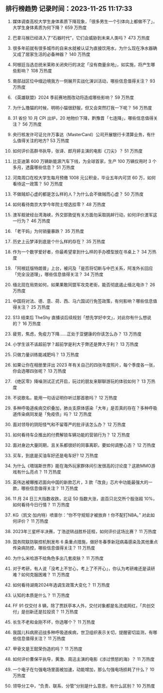 
## 排行榜趋势 记录时间：2023-11-25 11:17:33
  
  1. 媒体调查高校大学生身体素质下降现象，「很多男生一个引体向上都做不了」，大学生身体素质为何下降？ 659 万热度
    
  2. 巴拿马猴已经进入了“石器时代”，它们会威胁到未来人类吗？ 473 万热度
    
  3. 很多年前就有很多城市的自来水就被认证为直接饮用水，为什么现在净水器确又成了居家生活的必备神器？ 140 万热度
    
  4. 阿根廷当选总统米莱称关闭央行的决定「没有商量余地」，如实施，将产生哪些影响？ 108 万热度
    
  5. 南部战区位中缅边境我方一侧展开实战化演训活动，哪些信息值得关注？ 93 万热度
    
  6. 《英雄联盟》2024 季前赛地图改动将造成哪些影响？ 59 万热度
    
  7. 为什么撸猫的时候，明明小猫很舒服，但又会突然打我一下呢？ 56 万热度
    
  8. 31 省份 10 月 CPI 出炉，20 地物价下降，黔豫晋「七连降」，哪些信息值得关注？ 56 万热度
    
  9. 央行核发许可证允许万事达（MasterCard）公司开展银行卡清算业务，有什么值得关注的地方? 53 万热度
    
  10. 如何评价高群书执导，张译、郎月婷主演的电影《刀尖》？ 51 万热度
    
  11. 比亚迪第 600 万辆新能源汽车下线，为全球首家，生产 100 万辆仅用时 3 个多月，透露哪些信息？ 51 万热度
    
  12. 河南周口在校大学生每月预缴 1008 元公积金，毕业五年内可贷 60 万，如何看待这一政策？ 50 万热度
    
  13. 不做贼却心虚的都是怎么样的人？为什么会不做贼而心虚？ 50 万热度
    
  14. 如何看待南京大学今年院士增选挂零？ 48 万热度
    
  15. 澳军舰驶经台湾海峡，外交部敦促有关方面勿采取挑衅行动，如何评价澳军这一行为？ 46 万热度
    
  16. 「老干妈」为何销量暴跌？ 35 万热度
    
  17. 历史上云梦泽到底是个什么样的存在？ 35 万热度
    
  18. 作为一个数学爱好者，你最希望拿到什么样的手办模型放在书桌上？ 34 万热度
    
  19. 「阿根廷版特朗普」上台，被问及「是否将切断与中巴关系，阿准外长回应「完全没道理」，哪些信息值得关注？ 34 万热度
    
  20. 缅北现在局势如何，如果果敢同盟军攻克老街，能否彻底遏止缅北电诈？ 26 万热度
    
  21. 中国将对法、德、意、荷、西、马六国试行免签政策，有何影响？哪些信息值得关注？ 25 万热度
    
  22. S13 结束后 TheShy 直播谈后续规划「想先学好中文」，对此你有什么想说的？ 16 万热度
    
  23. 疲劳，焦虑，免疫力下降......正处于亚健康的你该怎么办？ 13 万热度
    
  24. 小学生该不该超前学？超前学是利大于弊还是弊大于利？ 13 万热度
    
  25. 只做力量训练能减肥吗？ 13 万热度
    
  26. 如果让你在相册里评出 2023 年有关自己的四张年度照片，每个季度各一张，你会选哪四张呢？ 13 万热度
    
  27. 《绝区零》降噪测试正式开启，玩过的朋友来聊聊游玩的体验如何？ 13 万热度
    
  28. 不说歌名，能用一句话证明你听过那首歌吗？ 12 万热度
    
  29. 多种呼吸道疾病交织叠加，肺炎支原体感染「大年」是否真的存在？多种呼吸道传染病同发是「免疫债」吗？ 12 万热度
    
  30. 面对领导的阴阳怪气和不留尊严的批评该怎么办？ 12 万热度
    
  31. 如何看待车企推出的付费解锁车辆功能的营销行为？ 12 万热度
    
  32. 面对身边大量同期，且关系都很好的同事离职，要如何调整心态？ 12 万热度
    
  33. 买车，到底是买油车好还是电车好? 12 万热度
    
  34. 为什么《塔瑞斯世界》能在海外玩家群体间引发很高的讨论度？这款MMO游戏有什么亮点？ 11 万热度
    
  35. 英伟达被曝推迟面向中国的新款芯片，3 款「改良」芯片中功能最强大的一款，哪些信息值得关注？ 11 万热度
    
  36. 11 月 24 日三大指数收跌，北证 50 指数大涨，逾百只北交所个股涨超 10%，如何看待今日行情？ 11 万热度
    
  37. KG（凯文·加内特）喷普尔：“你不守规矩才被放弃！你不配打NBA。” 对此如何评价？ 11 万热度
    
  38. 2023年三星杯半决赛，丁浩逆转战胜朴廷桓，如何评价这场比赛？ 11 万热度
    
  39. 国务院联防联控机制发布 6 条重点措施，做好冬春季新冠病毒感染及其他重点传染病防控，哪些信息值得关注？ 11 万热度
    
  40. 为什么米哈游不给角色多出几套皮肤？ 11 万热度
    
  41. 对于考研，有人说「没考上不甘心，考上了不开心」，你认为考研难还是读研难？如何克服困难？ 11 万热度
    
  42. 如何看待湖南2024年选调生政策大变化？ 11 万热度
    
  43. 认知的本质是什么？ 11 万热度
    
  44. FF 91 仅交付 8 辆，除了贾跃亭本人外，交付对象都是名流或网红，「共创交付」是创新还是拉投资？ 11 万热度
    
  45. 长生不老和金刚不坏，你选哪个？ 11 万热度
    
  46. 我国儿科病房迎战多种呼吸道疾病，世卫组织表示关切，提醒密切监测，有哪些信息值得关注？ 11 万热度
    
  47. 甲骨文是王懿荣伪造的吗？ 11 万热度
    
  48. 如何评价曹保平执导，黄渤、周迅主演的电影《涉过愤怒的海》？ 11 万热度
    
  49. 一个电子在匀强电场里面被加速，动能增加，那么匀强电场损耗了什么？ 10 万热度
    
  50. 领导分工中，“负责、联系、分管”分别是什么意思，有什么区别？ 10 万热度
    
